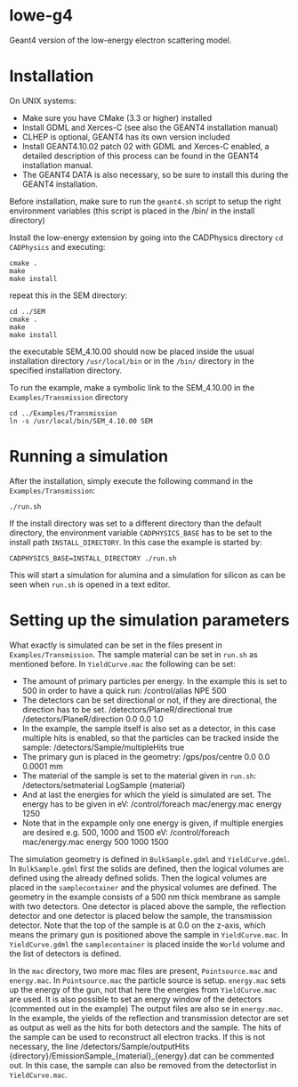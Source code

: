 # lowe-g4
Geant4 version of the low-energy electron scattering model.

# Installation
On UNIX systems:
* Make sure you have CMake (3.3 or higher) installed
* Install GDML and Xerces-C (see also the GEANT4 installation manual)
* CLHEP is optional, GEANT4 has its own version included
* Install GEANT4.10.02 patch 02 with GDML and Xerces-C enabled, a detailed description of this process can be found in the GEANT4 installation manual.
* The GEANT4 DATA is also necessary, so be sure to install this during the GEANT4 installation.

Before installation, make sure to run the `geant4.sh` script to setup the right environment variables (this script is placed in the /bin/ in the install directory)

Install the low-energy extension by going into the CADPhysics directory `cd CADPhysics` and executing:

    cmake .
    make
    make install

repeat this in the SEM directory:

    cd ../SEM
    cmake .
    make
    make install

the executable SEM_4.10.00 should now be placed inside the usual installation directory `/usr/local/bin`
or in the `/bin/` directory in the specified installation directory.

To run the example, make a symbolic link to the SEM_4.10.00 in the `Examples/Transmission` directory

    cd ../Examples/Transmission
    ln -s /usr/local/bin/SEM_4.10.00 SEM

# Running a simulation
After the installation, simply execute the following command in the `Examples/Transmission`:
 
    ./run.sh

If the install directory was set to a different directory than the default directory, the environment variable `CADPHYSICS_BASE` has to be set to the install path `INSTALL_DIRECTORY`. In this case the example is started by:

    CADPHYSICS_BASE=INSTALL_DIRECTORY ./run.sh

This will start a simulation for alumina and a simulation for silicon as can be seen when `run.sh` is opened in a text editor.

# Setting up the simulation parameters
What exactly is simulated can be set in the files present in `Examples/Transmission`. The sample material can be set in `run.sh` as mentioned before.
In `YieldCurve.mac` the following can be set:
* The amount of primary particles per energy. In the example this is set to 500 in order to have a quick run:
    /control/alias NPE 500
* The detectors can be set directional or not, if they are directional, the direction has to be set.
    /detectors/PlaneR/directional true
    /detectors/PlaneR/direction 0.0 0.0 1.0
* In the example, the sample itself is also set as a detector, in this case multiple hits is enabled, so that the particles can be tracked inside the sample:
    /detectors/Sample/multipleHits true
* The primary gun is placed in the geometry:
    /gps/pos/centre 0.0 0.0 0.0001 mm
* The material of the sample is set to the material given in `run.sh`:
    /detectors/setmaterial LogSample {material}
* And at last the energies for which the yield is simulated are set. The energy has to be given in eV:
    /control/foreach mac/energy.mac energy 1250
* Note that in the expample only one energy is given, if multiple energies are desired e.g. 500, 1000 and 1500 eV:
    /control/foreach mac/energy.mac energy 500 1000 1500

The simulation geometry is defined in `BulkSample.gdml` and `YieldCurve.gdml`.
In `BulkSample.gdml` first the solids are defined, then the logical volumes are defined using the already defined solids. Then the logical volumes are placed in the `samplecontainer` and the physical volumes are defined.
The geometry in the example consists of a 500 nm thick membrane as sample with two detectors. One detector is placed above the sample, the reflection detector and one detector is placed below the sample, the transmission detector. Note that the top of the sample is at 0.0 on the z-axis, which means the primary gun is positioned above the sample in `YieldCurve.mac`.
In `YieldCurve.gdml` the `samplecontainer` is placed inside the `World` volume and the list of detectors is defined.

In the `mac` directory, two more mac files are present, `Pointsource.mac` and `energy.mac`.
In `Pointsource.mac` the particle source is setup.
`energy.mac` sets up the energy of the gun, not that here the energies from `YieldCurve.mac` are used.
It is also possible to set an energy window of the detectors (commented out in the example)
The output files are also se in `energy.mac`. In the example, the yields of the reflection and transmission detector are set as output as well as the hits for both detectors and the sample.
The hits of the sample can be used to reconstruct all electron tracks. If this is not necessary, the line
    /detectors/Sample/outputHits {directory}/EmissionSample_{material}_{energy}.dat
can be commented out. In this case, the sample can also be removed from the detectorlist in `YieldCurve.mac`.
